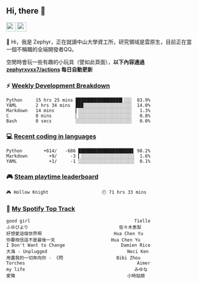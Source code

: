 <!--
**zephyrxvxx7/zephyrxvxx7** is a ✨ _special_ ✨ repository because its `README.md` (this file) appears on your GitHub profile.

Here are some ideas to get you started:

- 🔭 I’m currently working on ...
- 🌱 I’m currently learning ...
- 👯 I’m looking to collaborate on ...
- 🤔 I’m looking for help with ...
- 💬 Ask me about ...
- 📫 How to reach me: ...
- 😄 Pronouns: ...
- ⚡ Fun fact: ...
-->

## Hi, there 👋

<a href="https://www.instagram.com/zephyrxvxx7/"><img src="https://img.shields.io/badge/instagram-3f729b?&style=for-the-badge&logo=instagram&logoColor=white" height=25></a>
<a href="https://zephyrxvxx7.me/"><img src="https://img.shields.io/badge/blog-gray?&style=for-the-badge&logo=hexo&logoColor=white" height=25></a>

👋 Hi，我是 Zephyr，正在就讀中山大學資工所，研究領域是雲原生，目前正在當一個不稱職的全端開發者QQ。

空閒時會玩一些有趣的小玩具（譬如此頁面），**以下內容通過 [zephyrxvxx7/actions](https://github.com/zephyrxvxx7/zephyrxvxx7/actions) 每日自動更新**

### ⚡ [Weekly Development Breakdown](https://gist.github.com/zephyrxvxx7/ee1787313f0772b51494d051b5edde7f)

<!-- code_time start -->

```text
Python     15 hrs 25 mins █████████████████▌░░░  83.9%
YAML       2 hrs 34 mins  ██▉░░░░░░░░░░░░░░░░░░  14.0%
Markdown   14 mins        ▎░░░░░░░░░░░░░░░░░░░░   1.3%
C          8 mins         ▏░░░░░░░░░░░░░░░░░░░░   0.8%
Bash       0 secs         ░░░░░░░░░░░░░░░░░░░░░   0.0%
```

<!-- code_time end -->

### 💻 [Recent coding in languages](https://gist.github.com/zephyrxvxx7/08c5ff0fead26978490fef5d749f43ea)

<!-- code_diff start -->

```text
Python        +614/   -686 ████████████████████▋ 98.2%
Markdown        +9/     -3 ▎░░░░░░░░░░░░░░░░░░░░  1.6%
YAML            +1/     -1 ░░░░░░░░░░░░░░░░░░░░░  0.1%
```

<!-- code_diff end -->

### 🎮 [Steam playtime leaderboard](https://gist.github.com/zephyrxvxx7/f77b8978877f959b69d84723c43a4a64)

<!-- steam_time start -->

```text
🎮 Hollow Knight                    🕘 71 hrs 33 mins
```

<!-- steam_time end -->

### 🎵 [My Spotify Top Track](https://gist.github.com/zephyrxvxx7/fe159fde5ec9ebea27e03dd63a71e78f)

<!-- spotify_track start -->

```text
good girl                                       Tielle
ふゆびより                                  佐々木恵梨
好想愛這個世界啊                           Hua Chen Yu
你要相信這不是最後一天                     Hua Chen Yu
I Don't Want to Change                     Damien Rice
大海 - Unplugged                              Neci Ken
用盡我的一切奔向你 - 《閃                    Bibi Zhou
Torches                                          Aimer
my life                                         みゆな
愛殤                                          小時姑娘
```

<!-- spotify_track end -->
